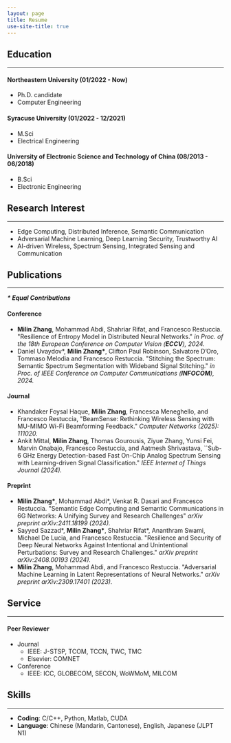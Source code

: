 ```yaml
---
layout: page
title: Resume
use-site-title: true
---
```


## Education
---

#### Northeastern University (01/2022 - Now)
- Ph.D. candidate
- Computer Engineering

#### Syracuse University (01/2022 - 12/2021)
- M.Sci
- Electrical Engineering

#### University of Electronic Science and Technology of China (08/2013 - 06/2018)
- B.Sci
- Electronic Engineering

## Research Interest
---
- Edge Computing, Distributed Inference, Semantic Communication
- Adversarial Machine Learning, Deep Learning Security, Trustworthy AI
- AI-driven Wireless, Spectrum Sensing, Integrated Sensing and Communication

## Publications

---

***\* Equal Contributions***

#### Conference
- **Milin Zhang**, Mohammad Abdi, Shahriar Rifat, and Francesco Restuccia. "Resilience of Entropy Model in Distributed Neural Networks." *in Proc. of the 18th European Conference on Computer Vision (**ECCV**), 2024.*
- Daniel Uvaydov\*, **Milin Zhang\***, Clifton Paul Robinson, Salvatore D’Oro, Tommaso Melodia and Francesco Restuccia. "Stitching the Spectrum: Semantic Spectrum Segmentation with Wideband Signal Stitching." *in Proc. of IEEE Conference on Computer Communications (**INFOCOM**), 2024.*

#### Journal

- Khandaker Foysal Haque, **Milin Zhang**, Francesca Meneghello, and Francesco Restuccia, "BeamSense: Rethinking Wireless Sensing with MU-MIMO Wi-Fi Beamforming Feedback." *Computer Networks (2025): 111020.*
- Ankit Mittal, **Milin Zhang**, Thomas Gourousis, Ziyue Zhang, Yunsi Fei, Marvin Onabajo, Francesco Restuccia, and Aatmesh Shrivastava, ``Sub-6 GHz Energy Detection-based Fast On-Chip Analog Spectrum Sensing with Learning-driven Signal Classification." *IEEE Internet of Things Journal (2024).*

#### Preprint

- **Milin Zhang\***, Mohammad Abdi*, Venkat R. Dasari and Francesco Restuccia. "Semantic Edge Computing and Semantic Communications in 6G Networks: A Unifying Survey and Research Challenges" *arXiv preprint arXiv:2411.18199 (2024).*
- Sayyed Sazzad\*, **Milin Zhang\***, Shahriar Rifat\*, Ananthram Swami, Michael De Lucia, and Francesco Restuccia. "Resilience and Security of Deep Neural Networks Against Intentional and Unintentional Perturbations: Survey and Research Challenges." *arXiv preprint arXiv:2408.00193 (2024).*
- **Milin Zhang**, Mohammad Abdi, and Francesco Restuccia. "Adversarial Machine Learning in Latent Representations of Neural Networks." *arXiv preprint arXiv:2309.17401 (2023).*

## Service
---
#### Peer Reviewer
- Journal
    - IEEE: J-STSP, TCOM, TCCN, TWC, TMC
    - Elsevier: COMNET
- Conference
    - IEEE: ICC, GLOBECOM, SECON, WoWMoM, MILCOM

## Skills
---
- **Coding**: C/C++, Python, Matlab, CUDA
- **Language**: Chinese (Mandarin, Cantonese), English, Japanese (JLPT N1)